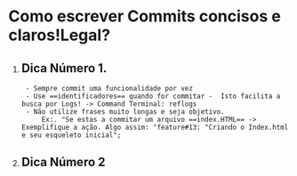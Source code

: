 # Como escrever Commits concisos e claros!Legal?

1. ## Dica Número 1.
        - Sempre commit uma funcionalidade por vez
        - Use ==identificadores== quando for commitar -  Isto facilita a busca por Logs! -> Command Terminal: reflogs
        - Não utilize frases muito longas e seja objetivo.
            Ex:. "Se estas a commitar um arquivo ==index.HTML== -> Exemplifique a ação. Algo assim: "feature#13: "Criando o Index.html e seu esqueleto inicial";

2. ## Dica Número 2


